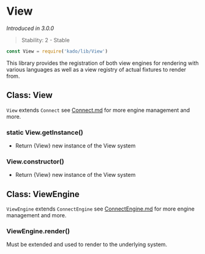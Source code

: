 # View
*Introduced in 3.0.0*
> Stability: 2 - Stable
```js
const View = require('kado/lib/View')
```
This library provides the registration of both view engines for rendering with
various languages as well as a view registry of actual fixtures to render from.

## Class: View
`View` extends `Connect` see [Connect.md](./Connect.md) for more engine
management and more.

### static View.getInstance()
* Return {View} new instance of the View system

### View.constructor()
* Return {View} new instance of the View system

## Class: ViewEngine
`ViewEngine` extends `ConnectEngine` see
[ConnectEngine.md](./ConnectEngine.md) for more engine management and more.

### ViewEngine.render()
Must be extended and used to render to the underlying system.
